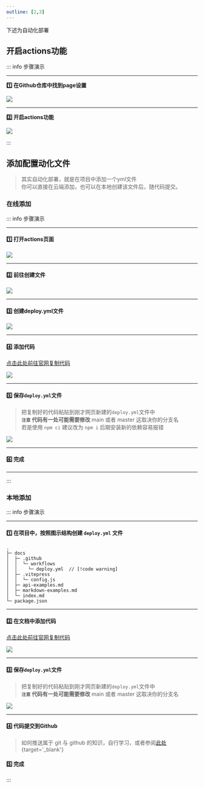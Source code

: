 ```yaml
---
outline: [2,3]
---
```



下述为自动化部署

## 开启actions功能

::: info  <Badge type='info'>步骤演示</Badge>

---

**:one: 在Github仓库中找到page设置**

![](/image/202401071805.png)

---

**:two: 开启actions功能**

![](/image/202401071810.png)

:::



## 添加配置动化文件

> 其实自动化部署，就是在项目中添加一个yml文件  
> 你可以直接在云端添加，也可以在本地创建该文件后，随代码提交。


### 在线添加

::: info  <Badge type='info'>步骤演示</Badge>

---

#### :one: 打开actions页面
![](/image/202401071813.png)

---

#### :two: 前往创建文件
![](/image/202401071814.png)

---

#### :three: 创建deploy.yml文件
![](/image/202401071819.png)

---

#### :four: 添加代码

[点击此处前往官网复制代码](https://vitepress.dev/zh/guide/deploy#github-pages)

![](/image/202401071821.png)

---

#### :five: 保存`deploy.yml`文件

> 把复制好的代码粘贴到刚才网页新建的`deploy.yml`文件中  
> **`注意` 代码有一处可能需要修改** main 或者 master 这取决你的分支名  
> 若是使用 `npm ci` 建议改为 `npm i` 后期安装新的依赖容易报错

![](/image/202401071851.png)

---

#### :six: 完成

---
:::


### 本地添加

> 

::: info  <Badge type='info'>步骤演示</Badge>

---

#### :one: 在项目中，按照图示结构创建 `deploy.yml` 文件  

```
.
├─ docs
│  ├─ .github
│  │  └─ workflows
│  │    └─ deploy.yml  // [!code warning]  
│  ├─ .vitepress
│  │  └─ config.js
│  ├─ api-examples.md
│  ├─ markdown-examples.md
│  └─ index.md
└─ package.json
```
---

#### :two: 在文档中添加代码

[点击此处前往官网复制代码](https://vitepress.dev/zh/guide/deploy#github-pages)

![](/image/202401071821.png)

---

#### :three: 保存`deploy.yml`文件

> 把复制好的代码粘贴到刚才网页新建的`deploy.yml`文件中  
> **`注意` 代码有一处可能需要修改** main 或者 master 这取决你的分支名  

![](/image/202401071851.png)

---

#### :four: 代码提交到Github

> 如何推送属于 git 与 github 的知识，自行学习，或者参阅[此处](/zo-repo/github/01%20前置基础/01%20Git下载与安装.md){target='_blank'}

#### :five: 完成
:::